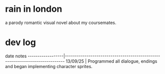 # rain in london
a parody romantic visual novel about my coursemates.

# dev log

date                   notes
------------------|------------------------------------------------------------------------------
13/09/25          | Programmed all dialogue, endings and began implementing character sprites.
